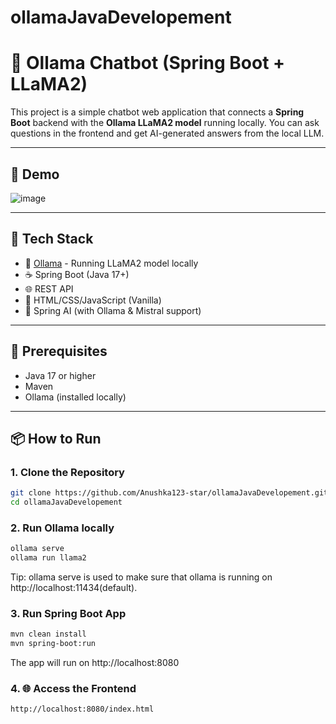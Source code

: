 # ollamaJavaDevelopement

# 🧠 Ollama Chatbot (Spring Boot + LLaMA2)

This project is a simple chatbot web application that connects a **Spring Boot** backend with the **Ollama LLaMA2 model** running locally. You can ask questions in the frontend and get AI-generated answers from the local LLM.

---

## 📸 Demo

![image](https://github.com/user-attachments/assets/b075886f-e087-4e9b-a52b-18e69e9e9c37)

---

## 🔧 Tech Stack

- 💬 [Ollama](https://ollama.com/) - Running LLaMA2 model locally
- ☕ Spring Boot (Java 17+)
- 🌐 REST API
- 🌈 HTML/CSS/JavaScript (Vanilla)
- 🧠 Spring AI (with Ollama & Mistral support)

---

## 🚀 Prerequisites

- Java 17 or higher
- Maven
- Ollama (installed locally)

---

## 📦 How to Run

### 1. Clone the Repository

```bash
git clone https://github.com/Anushka123-star/ollamaJavaDevelopement.git
cd ollamaJavaDevelopement
``` 
### 2. Run Ollama locally

```bash
ollama serve
ollama run llama2
```
Tip: ollama serve is used to make sure that ollama is running on http://localhost:11434(default). 

### 3. Run Spring Boot App

```bash
mvn clean install
mvn spring-boot:run
```
The app will run on http://localhost:8080

### 4. 🌐 Access the Frontend

```bash
http://localhost:8080/index.html
```
